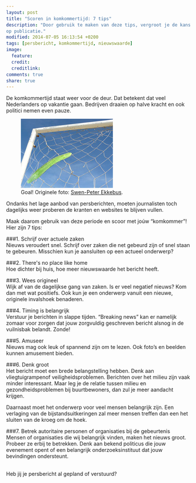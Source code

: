 ```yaml
---
layout: post
title: "Scoren in komkommertijd: 7 tips"
description: "Door gebruik te maken van deze tips, vergroot je de kans
op publicatie."
modified: 2014-07-05 16:13:54 +0200
tags: [persbericht, komkommertijd, nieuwswaarde]
image:
  feature: 
  credit: 
  creditlink: 
comments: true
share: true
---
```

De komkommertijd staat weer voor de deur. Dat betekent dat veel
Nederlanders op vakantie gaan. Bedrijven draaien op halve kracht en
ook politici nemen even pauze.

<figure class="floatright">
  <img src="/images/scoren-in-komkommertijd.jpg" alt="Een komkommer
  komt op het doel af" >
  <figcaption>Goal! Originele foto: <a
  href="bit.ly/1m35NBf">Swen-Peter Ekkebus</a>.</figcaption>
</figure>

Ondanks het lage aanbod van persberichten, moeten journalisten toch
dagelijks weer proberen de kranten en websites te blijven vullen.

Maak daarom gebruik van deze periode en scoor met joúw “komkommer”! 
Hier zijn 7  tips:


###1. Schrijf over actuele zaken  
Nieuws veroudert snel. Schrijf over zaken die net gebeurd zijn of snel
staan te gebeuren. Misschien kun je aansluiten op een actueel
onderwerp?

###2. There's no place like home  
Hoe dichter bij huis, hoe meer nieuwswaarde het bericht heeft.

###3. Wees origineel  
Wijk af van de dagelijkse gang van zaken.
Is er veel negatief nieuws? Kom dan met wat positiefs. Ook kun je een
onderwerp vanuit een nieuwe, originele invalshoek benaderen.

###4. Timing is belangrijk  
Verstuur je berichten in slappe tijden. “Breaking news” kan er
namelijk zomaar voor zorgen dat jouw zorgvuldig geschreven bericht
alsnog in de vuilnisbak belandt. Zonde!

###5. Amuseer  
Nieuws mag ook leuk of spannend zijn om te lezen. Ook foto’s en
beelden kunnen amusement bieden.

###6. Denk groot  
Het bericht moet een brede belangstelling hebben. 
Denk aan vliegtuigrampenof veiligheidsproblemen. Berichten over het
milieu zijn vaak minder interessant. Maar leg je de relatie tussen
milieu en gezondheidsproblemen bij buurtbewoners, dan zul je meer
aandacht krijgen.

Daarnaast moet het onderwerp voor veel mensen belangrijk zijn. Een
verlaging van de bijstandsuitkeringen zal meer mensen treffen dan een
het sluiten van de kroeg om de hoek.

###7. Betrek autoritaire personen of organisaties bij de gebeurtenis  
Mensen of organisaties die wij belangrijk vinden, maken het nieuws groot. Probeer ze erbij te betrekken. 
Denk aan bekend politicus die jouw evenement opent of een belangrijk
onderzoeksinstituut dat jouw bevindingen ondersteunt.

<br>
Heb jij je persbericht al gepland of verstuurd?


